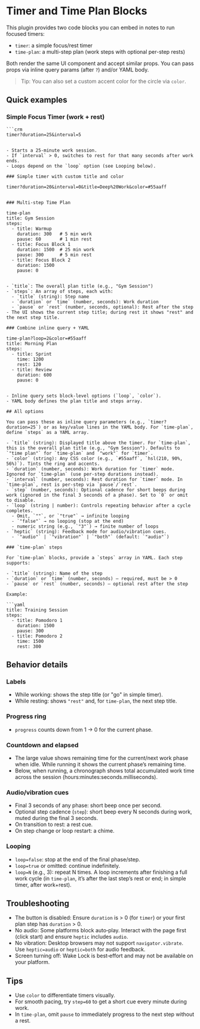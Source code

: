 # Timer and Time Plan Blocks

This plugin provides two code blocks you can embed in notes to run focused timers:

- `timer`: a simple focus/rest timer
- `time-plan`: a multi-step plan (work steps with optional per-step rests)

Both render the same UI component and accept similar props. You can pass props via inline query params (after `?`) and/or YAML body.

> Tip: You can also set a custom accent color for the circle via `color`.

## Quick examples

### Simple Focus Timer (work + rest)

````
```crm
timer?duration=25&interval=5
````

```

- Starts a 25-minute work session.
- If `interval` > 0, switches to rest for that many seconds after work ends.
- Loops depend on the `loop` option (see Looping below).

### Simple timer with custom title and color

```

```crm
timer?duration=20&interval=0&title=Deep%20Work&color=#55aaff
```

```

### Multi‑step Time Plan

```

```crm
time-plan
title: Gym Session
steps:
  - title: Warmup
    duration: 300   # 5 min work
    pause: 60       # 1 min rest
  - title: Focus Block 1
    duration: 1500  # 25 min work
    pause: 300      # 5 min rest
  - title: Focus Block 2
    duration: 1500
    pause: 0
```

```

- `title`: The overall plan title (e.g., "Gym Session")
- `steps`: An array of steps, each with:
  - `title` (string): Step name
  - `duration` or `time` (number, seconds): Work duration
  - `pause` or `rest` (number, seconds, optional): Rest after the step
- The UI shows the current step title; during rest it shows "rest" and the next step title.

### Combine inline query + YAML

```

```crm
time-plan?loop=2&color=#55aaff
title: Morning Plan
steps:
  - title: Sprint
    time: 1200
    rest: 120
  - title: Review
    duration: 600
    pause: 0
```

````

- Inline query sets block-level options (`loop`, `color`).
- YAML body defines the plan title and steps array.

## All options

You can pass these as inline query parameters (e.g., `timer?duration=25`) or as key/value lines in the YAML body. For `time-plan`, define `steps` as a YAML array.

- `title` (string): Displayed title above the timer. For `time-plan`, this is the overall plan title (e.g., "Gym Session"). Defaults to `"time plan"` for `time-plan` and `"work"` for `timer`.
- `color` (string): Any CSS color (e.g., `#55aaff`, `hsl(210, 90%, 56%)`). Tints the ring and accents.
- `duration` (number, seconds): Work duration for `timer` mode. Ignored for `time-plan` (use per-step durations instead).
- `interval` (number, seconds): Rest duration for `timer` mode. In `time-plan`, rest is per-step via `pause`/`rest`.
- `step` (number, seconds): Optional cadence for short beeps during work (ignored in the final 3 seconds of a phase). Set to `0` or omit to disable.
- `loop` (string | number): Controls repeating behavior after a cycle completes.
  - Omit, `""`, or `"true"` → infinite looping
  - `"false"` → no looping (stop at the end)
  - numeric string (e.g., `"3"`) → finite number of loops
- `heptic` (string): Feedback mode for audio/vibration cues.
  - `"audio"` | `"vibration"` | `"both"` (default: `"audio"`)

### `time-plan` steps

For `time-plan` blocks, provide a `steps` array in YAML. Each step supports:

- `title` (string): Name of the step
- `duration` or `time` (number, seconds) — required, must be > 0
- `pause` or `rest` (number, seconds) — optional rest after the step

Example:

```yaml
title: Training Session
steps:
  - title: Pomodoro 1
    duration: 1500
    pause: 300
  - title: Pomodoro 2
    time: 1500
    rest: 300
````

## Behavior details

### Labels

- While working: shows the step title (or "go" in simple timer).
- While resting: shows `"rest"` and, for `time-plan`, the next step title.

### Progress ring

- `progress` counts down from 1 → 0 for the current phase.

### Countdown and elapsed

- The large value shows remaining time for the current/next work phase when idle. While running it shows the current phase’s remaining time.
- Below, when running, a chronograph shows total accumulated work time across the session (hours:minutes:seconds.milliseconds).

### Audio/vibration cues

- Final 3 seconds of any phase: short beep once per second.
- Optional step cadence (`step`): short beep every N seconds during work, muted during the final 3 seconds.
- On transition to rest: a rest cue.
- On step change or loop restart: a chime.

### Looping

- `loop=false`: stop at the end of the final phase/step.
- `loop=true` or omitted: continue indefinitely.
- `loop=N` (e.g., 3): repeat N times. A loop increments after finishing a full work cycle (in `time-plan`, it’s after the last step’s rest or end; in simple timer, after work+rest).

## Troubleshooting

- The button is disabled: Ensure `duration` is > 0 (for `timer`) or your first plan step has `duration` > 0.
- No audio: Some platforms block auto‑play. Interact with the page first (click start) and ensure `heptic` includes `audio`.
- No vibration: Desktop browsers may not support `navigator.vibrate`. Use `heptic=audio` or `heptic=both` for audio feedback.
- Screen turning off: Wake Lock is best‑effort and may not be available on your platform.

## Tips

- Use `color` to differentiate timers visually.
- For smooth pacing, try `step=60` to get a short cue every minute during work.
- In `time-plan`, omit `pause` to immediately progress to the next step without a rest.

```

```
